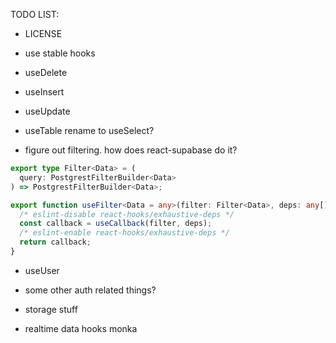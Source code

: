 TODO LIST:

- LICENSE

- use stable hooks

- useDelete
- useInsert
- useUpdate
- useTable rename to useSelect?

- figure out filtering. how does react-supabase do it?

```ts
export type Filter<Data> = (
  query: PostgrestFilterBuilder<Data>
) => PostgrestFilterBuilder<Data>;
```

```ts
export function useFilter<Data = any>(filter: Filter<Data>, deps: any[] = []) {
  /* eslint-disable react-hooks/exhaustive-deps */
  const callback = useCallback(filter, deps);
  /* eslint-enable react-hooks/exhaustive-deps */
  return callback;
}
```

- useUser
- some other auth related things?

- storage stuff

- realtime data hooks monka
